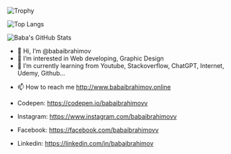 ![Trophy](https://github-profile-trophy.vercel.app/?username=babaibrahimov&theme=radical&row=1&column=6)

![Top Langs](https://github-readme-stats.vercel.app/api/top-langs/?username=babaibrahimov&layout=compact&theme=radical)

![Baba's GitHub Stats](https://github-readme-stats.vercel.app/api?username=babaibrahimov&show_icons=true&theme=radical)

- 👋 Hi, I’m @babaibrahimov
- 👀 I’m interested in Web developing, Graphic Design
- 🌱 I’m currently learning from Youtube, Stackoverflow, ChatGPT, Internet, Udemy, Github...
<!---  - 💞️ I’m looking to collaborate on ... --->
- 📫 How to reach me http://www.babaibrahimov.online

- Codepen: https://codepen.io/babaibrahimovv
- Instagram: https://www.instagram.com/babaibrahimovv
- Facebook: https://facebook.com/babaibrahimovv
- Linkedin: https://linkedin.com/in/babaibrahimov


<!---
babaibrahimov/babaibrahimov is a ✨ special ✨ repository because its `README.md` (this file) appears on your GitHub profile.
You can click the Preview link to take a look at your changes.
--->
